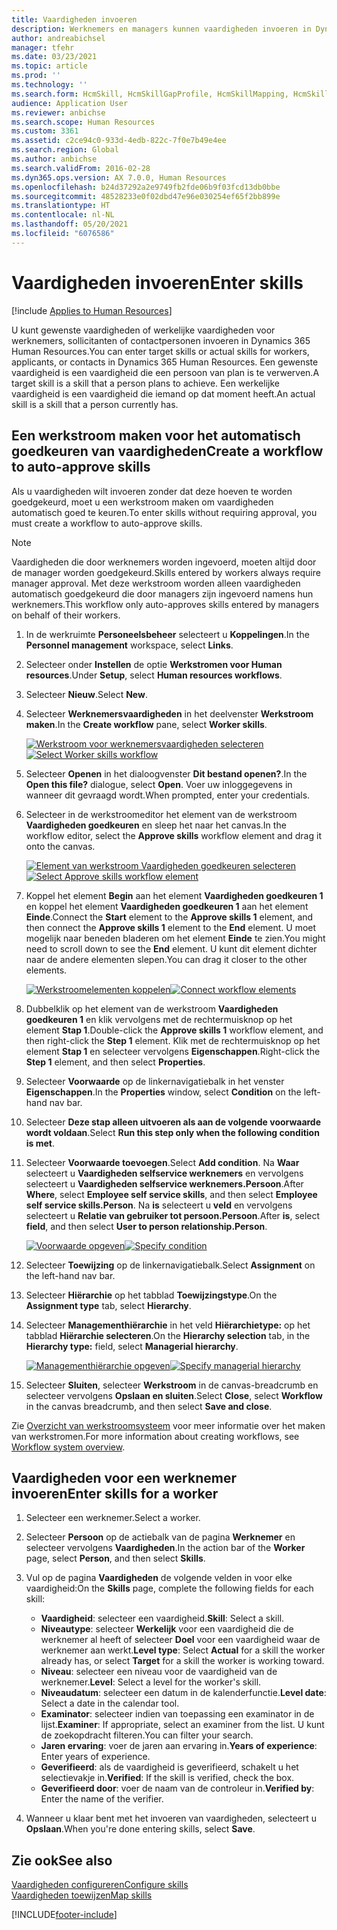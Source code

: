 ```yaml
---
title: Vaardigheden invoeren
description: Werknemers en managers kunnen vaardigheden invoeren in Dynamics 365 Human Resources.
author: andreabichsel
manager: tfehr
ms.date: 03/23/2021
ms.topic: article
ms.prod: ''
ms.technology: ''
ms.search.form: HcmSkill, HcmSkillGapProfile, HcmSkillMapping, HcmSkillType, HcmEmployeeDevelopmentWorkspace
audience: Application User
ms.reviewer: anbichse
ms.search.scope: Human Resources
ms.custom: 3361
ms.assetid: c2ce94c0-933d-4edb-822c-7f0e7b49e4ee
ms.search.region: Global
ms.author: anbichse
ms.search.validFrom: 2016-02-28
ms.dyn365.ops.version: AX 7.0.0, Human Resources
ms.openlocfilehash: b24d37292a2e9749fb2fde06b9f03fcd13db0bbe
ms.sourcegitcommit: 48528233e0f02dbd47e96e030254ef65f2bb899e
ms.translationtype: HT
ms.contentlocale: nl-NL
ms.lasthandoff: 05/20/2021
ms.locfileid: "6076586"
---
```

# <a name="enter-skills"></a><span data-ttu-id="35759-103">Vaardigheden invoeren</span><span class="sxs-lookup"><span data-stu-id="35759-103">Enter skills</span></span>

[!include [Applies to Human Resources](../includes/applies-to-hr.md)]

<span data-ttu-id="35759-104">U kunt gewenste vaardigheden of werkelijke vaardigheden voor werknemers, sollicitanten of contactpersonen invoeren in Dynamics 365 Human Resources.</span><span class="sxs-lookup"><span data-stu-id="35759-104">You can enter target skills or actual skills for workers, applicants, or contacts in Dynamics 365 Human Resources.</span></span> <span data-ttu-id="35759-105">Een gewenste vaardigheid is een vaardigheid die een persoon van plan is te verwerven.</span><span class="sxs-lookup"><span data-stu-id="35759-105">A target skill is a skill that a person plans to achieve.</span></span> <span data-ttu-id="35759-106">Een werkelijke vaardigheid is een vaardigheid die iemand op dat moment heeft.</span><span class="sxs-lookup"><span data-stu-id="35759-106">An actual skill is a skill that a person currently has.</span></span>

## <a name="create-a-workflow-to-auto-approve-skills"></a><span data-ttu-id="35759-107">Een werkstroom maken voor het automatisch goedkeuren van vaardigheden</span><span class="sxs-lookup"><span data-stu-id="35759-107">Create a workflow to auto-approve skills</span></span>

<span data-ttu-id="35759-108">Als u vaardigheden wilt invoeren zonder dat deze hoeven te worden goedgekeurd, moet u een werkstroom maken om vaardigheden automatisch goed te keuren.</span><span class="sxs-lookup"><span data-stu-id="35759-108">To enter skills without requiring approval, you must create a workflow to auto-approve skills.</span></span>

> [!NOTE]
> <span data-ttu-id="35759-109">Vaardigheden die door werknemers worden ingevoerd, moeten altijd door de manager worden goedgekeurd.</span><span class="sxs-lookup"><span data-stu-id="35759-109">Skills entered by workers always require manager approval.</span></span> <span data-ttu-id="35759-110">Met deze werkstroom worden alleen vaardigheden automatisch goedgekeurd die door managers zijn ingevoerd namens hun werknemers.</span><span class="sxs-lookup"><span data-stu-id="35759-110">This workflow only auto-approves skills entered by managers on behalf of their workers.</span></span>

1. <span data-ttu-id="35759-111">In de werkruimte **Personeelsbeheer** selecteert u **Koppelingen**.</span><span class="sxs-lookup"><span data-stu-id="35759-111">In the **Personnel management** workspace, select **Links**.</span></span>

2. <span data-ttu-id="35759-112">Selecteer onder **Instellen** de optie **Werkstromen voor Human resources**.</span><span class="sxs-lookup"><span data-stu-id="35759-112">Under **Setup**, select **Human resources workflows**.</span></span>

3. <span data-ttu-id="35759-113">Selecteer **Nieuw**.</span><span class="sxs-lookup"><span data-stu-id="35759-113">Select **New**.</span></span>

4. <span data-ttu-id="35759-114">Selecteer **Werknemersvaardigheden** in het deelvenster **Werkstroom maken**.</span><span class="sxs-lookup"><span data-stu-id="35759-114">In the **Create workflow** pane, select **Worker skills**.</span></span>

   <span data-ttu-id="35759-115">[![Werkstroom voor werknemersvaardigheden selecteren](media/hr-develop-skills-new-workflow.png)](media/hr-develop-skills-new-workflow.png)</span><span class="sxs-lookup"><span data-stu-id="35759-115">[![Select Worker skills workflow](media/hr-develop-skills-new-workflow.png)](media/hr-develop-skills-new-workflow.png)</span></span>

5. <span data-ttu-id="35759-116">Selecteer **Openen** in het dialoogvenster **Dit bestand openen?**.</span><span class="sxs-lookup"><span data-stu-id="35759-116">In the **Open this file?** dialogue, select **Open**.</span></span> <span data-ttu-id="35759-117">Voer uw inloggegevens in wanneer dit gevraagd wordt.</span><span class="sxs-lookup"><span data-stu-id="35759-117">When prompted, enter your credentials.</span></span>

6. <span data-ttu-id="35759-118">Selecteer in de werkstroomeditor het element van de werkstroom **Vaardigheden goedkeuren** en sleep het naar het canvas.</span><span class="sxs-lookup"><span data-stu-id="35759-118">In the workflow editor, select the **Approve skills** workflow element and drag it onto the canvas.</span></span>

   <span data-ttu-id="35759-119">[![Element van werkstroom Vaardigheden goedkeuren selecteren](media/hr-develop-skills-element.png)](media/hr-develop-skills-element.png)</span><span class="sxs-lookup"><span data-stu-id="35759-119">[![Select Approve skills workflow element](media/hr-develop-skills-element.png)](media/hr-develop-skills-element.png)</span></span>

7. <span data-ttu-id="35759-120">Koppel het element **Begin** aan het element **Vaardigheden goedkeuren 1** en koppel het element **Vaardigheden goedkeuren 1** aan het element **Einde**.</span><span class="sxs-lookup"><span data-stu-id="35759-120">Connect the **Start** element to the **Approve skills 1** element, and then connect the **Approve skills 1** element to the **End** element.</span></span> <span data-ttu-id="35759-121">U moet mogelijk naar beneden bladeren om het element **Einde** te zien.</span><span class="sxs-lookup"><span data-stu-id="35759-121">You might need to scroll down to see the **End** element.</span></span> <span data-ttu-id="35759-122">U kunt dit element dichter naar de andere elementen slepen.</span><span class="sxs-lookup"><span data-stu-id="35759-122">You can drag it closer to the other elements.</span></span>

   <span data-ttu-id="35759-123">[![Werkstroomelementen koppelen](media/hr-develop-skills-connect-elements.png)](media/hr-develop-skills-connect-elements.png)</span><span class="sxs-lookup"><span data-stu-id="35759-123">[![Connect workflow elements](media/hr-develop-skills-connect-elements.png)](media/hr-develop-skills-connect-elements.png)</span></span>

8. <span data-ttu-id="35759-124">Dubbelklik op het element van de werkstroom **Vaardigheden goedkeuren 1** en klik vervolgens met de rechtermuisknop op het element **Stap 1**.</span><span class="sxs-lookup"><span data-stu-id="35759-124">Double-click the **Approve skills 1** workflow element, and then right-click the **Step 1** element.</span></span> <span data-ttu-id="35759-125">Klik met de rechtermuisknop op het element **Stap 1** en selecteer vervolgens **Eigenschappen**.</span><span class="sxs-lookup"><span data-stu-id="35759-125">Right-click the **Step 1** element, and then select **Properties**.</span></span>

9. <span data-ttu-id="35759-126">Selecteer **Voorwaarde** op de linkernavigatiebalk in het venster **Eigenschappen**.</span><span class="sxs-lookup"><span data-stu-id="35759-126">In the **Properties** window, select **Condition** on the left-hand nav bar.</span></span>

10. <span data-ttu-id="35759-127">Selecteer **Deze stap alleen uitvoeren als aan de volgende voorwaarde wordt voldaan**.</span><span class="sxs-lookup"><span data-stu-id="35759-127">Select **Run this step only when the following condition is met**.</span></span>

11. <span data-ttu-id="35759-128">Selecteer **Voorwaarde toevoegen**.</span><span class="sxs-lookup"><span data-stu-id="35759-128">Select **Add condition**.</span></span> <span data-ttu-id="35759-129">Na **Waar** selecteert u **Vaardigheden selfservice werknemers** en vervolgens selecteert u **Vaardigheden selfservice werknemers.Persoon**.</span><span class="sxs-lookup"><span data-stu-id="35759-129">After **Where**, select **Employee self service skills**, and then select **Employee self service skills.Person**.</span></span> <span data-ttu-id="35759-130">Na **is** selecteert u **veld** en vervolgens selecteert u **Relatie van gebruiker tot persoon.Persoon**.</span><span class="sxs-lookup"><span data-stu-id="35759-130">After **is**, select **field**, and then select **User to person relationship.Person**.</span></span>

    <span data-ttu-id="35759-131">[![Voorwaarde opgeven](media/hr-develop-skills-condition.png)](media/hr-develop-skills-condition.png)</span><span class="sxs-lookup"><span data-stu-id="35759-131">[![Specify condition](media/hr-develop-skills-condition.png)](media/hr-develop-skills-condition.png)</span></span>

12. <span data-ttu-id="35759-132">Selecteer **Toewijzing** op de linkernavigatiebalk.</span><span class="sxs-lookup"><span data-stu-id="35759-132">Select **Assignment** on the left-hand nav bar.</span></span>

13. <span data-ttu-id="35759-133">Selecteer **Hiërarchie** op het tabblad **Toewijzingstype**.</span><span class="sxs-lookup"><span data-stu-id="35759-133">On the **Assignment type** tab, select **Hierarchy**.</span></span>

14. <span data-ttu-id="35759-134">Selecteer **Managementhiërarchie** in het veld **Hiërarchietype:** op het tabblad **Hiërarchie selecteren**.</span><span class="sxs-lookup"><span data-stu-id="35759-134">On the **Hierarchy selection** tab, in the **Hierarchy type:** field, select **Managerial hierarchy**.</span></span>

    <span data-ttu-id="35759-135">[![Managementhiërarchie opgeven](media/hr-develop-skills-hierarchy.png)](media/hr-develop-skills-hierarchy.png)</span><span class="sxs-lookup"><span data-stu-id="35759-135">[![Specify managerial hierarchy](media/hr-develop-skills-hierarchy.png)](media/hr-develop-skills-hierarchy.png)</span></span>

15. <span data-ttu-id="35759-136">Selecteer **Sluiten**, selecteer **Werkstroom** in de canvas-breadcrumb en selecteer vervolgens **Opslaan en sluiten**.</span><span class="sxs-lookup"><span data-stu-id="35759-136">Select **Close**, select **Workflow** in the canvas breadcrumb, and then select **Save and close**.</span></span>

<span data-ttu-id="35759-137">Zie [Overzicht van werkstroomsysteem](https://docs.microsoft.com/dynamics365/fin-ops-core/fin-ops/organization-administration/overview-workflow-system?toc=/dynamics365/human-resources/toc.json) voor meer informatie over het maken van werkstromen.</span><span class="sxs-lookup"><span data-stu-id="35759-137">For more information about creating workflows, see [Workflow system overview](https://docs.microsoft.com/dynamics365/fin-ops-core/fin-ops/organization-administration/overview-workflow-system?toc=/dynamics365/human-resources/toc.json).</span></span>

## <a name="enter-skills-for-a-worker"></a><span data-ttu-id="35759-138">Vaardigheden voor een werknemer invoeren</span><span class="sxs-lookup"><span data-stu-id="35759-138">Enter skills for a worker</span></span>

1. <span data-ttu-id="35759-139">Selecteer een werknemer.</span><span class="sxs-lookup"><span data-stu-id="35759-139">Select a worker.</span></span>

2. <span data-ttu-id="35759-140">Selecteer **Persoon** op de actiebalk van de pagina **Werknemer** en selecteer vervolgens **Vaardigheden**.</span><span class="sxs-lookup"><span data-stu-id="35759-140">In the action bar of the **Worker** page, select **Person**, and then select **Skills**.</span></span>

3. <span data-ttu-id="35759-141">Vul op de pagina **Vaardigheden** de volgende velden in voor elke vaardigheid:</span><span class="sxs-lookup"><span data-stu-id="35759-141">On the **Skills** page, complete the following fields for each skill:</span></span>

   - <span data-ttu-id="35759-142">**Vaardigheid**: selecteer een vaardigheid.</span><span class="sxs-lookup"><span data-stu-id="35759-142">**Skill**: Select a skill.</span></span>
   - <span data-ttu-id="35759-143">**Niveautype**: selecteer **Werkelijk** voor een vaardigheid die de werknemer al heeft of selecteer **Doel** voor een vaardigheid waar de werknemer aan werkt.</span><span class="sxs-lookup"><span data-stu-id="35759-143">**Level type**: Select **Actual** for a skill the worker already has, or select **Target** for a skill the worker is working toward.</span></span>
   - <span data-ttu-id="35759-144">**Niveau**: selecteer een niveau voor de vaardigheid van de werknemer.</span><span class="sxs-lookup"><span data-stu-id="35759-144">**Level**: Select a level for the worker's skill.</span></span>
   - <span data-ttu-id="35759-145">**Niveaudatum**: selecteer een datum in de kalenderfunctie.</span><span class="sxs-lookup"><span data-stu-id="35759-145">**Level date**: Select a date in the calendar tool.</span></span>
   - <span data-ttu-id="35759-146">**Examinator**: selecteer indien van toepassing een examinator in de lijst.</span><span class="sxs-lookup"><span data-stu-id="35759-146">**Examiner**: If appropriate, select an examiner from the list.</span></span> <span data-ttu-id="35759-147">U kunt de zoekopdracht filteren.</span><span class="sxs-lookup"><span data-stu-id="35759-147">You can filter your search.</span></span>
   - <span data-ttu-id="35759-148">**Jaren ervaring**: voer de jaren aan ervaring in.</span><span class="sxs-lookup"><span data-stu-id="35759-148">**Years of experience**: Enter years of experience.</span></span>
   - <span data-ttu-id="35759-149">**Geverifieerd**: als de vaardigheid is geverifieerd, schakelt u het selectievakje in.</span><span class="sxs-lookup"><span data-stu-id="35759-149">**Verified**: If the skill is verified, check the box.</span></span>
   - <span data-ttu-id="35759-150">**Geverifieerd door**: voer de naam van de controleur in.</span><span class="sxs-lookup"><span data-stu-id="35759-150">**Verified by**: Enter the name of the verifier.</span></span>

4. <span data-ttu-id="35759-151">Wanneer u klaar bent met het invoeren van vaardigheden, selecteert u **Opslaan**.</span><span class="sxs-lookup"><span data-stu-id="35759-151">When you're done entering skills, select **Save**.</span></span>

## <a name="see-also"></a><span data-ttu-id="35759-152">Zie ook</span><span class="sxs-lookup"><span data-stu-id="35759-152">See also</span></span>

[<span data-ttu-id="35759-153">Vaardigheden configureren</span><span class="sxs-lookup"><span data-stu-id="35759-153">Configure skills</span></span>](hr-develop-skills.md)<br>
[<span data-ttu-id="35759-154">Vaardigheden toewijzen</span><span class="sxs-lookup"><span data-stu-id="35759-154">Map skills</span></span>](hr-develop-map-skills.md)

[!INCLUDE[footer-include](../includes/footer-banner.md)]